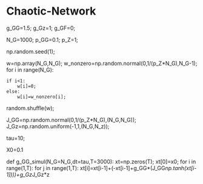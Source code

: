 # Chaotic-Network


g_GG=1.5;
g_Gz=1;
g_GF=0;


N_G=1000;
p_GG=0.1;
p_Z=1;

np.random.seed(1);

<!--what is the dimension of w? then figure out z-->

w=np.array(N_G,N_G);
w_nonzero=np.random.normal(0,1/(p_Z*N_G),N_G-1);
for i in range(N_G):
   
    if i<1: 
        w[i]=0;
    else:
        w[i]=w_nonzero[i];
random.shuffle(w);

J_GG=np.random.normal(0,1/(p_Z*N_G),(N_G,N_G));
J_Gz=np.random.uniform(-1,1,(N_G,N_z));


tau=10;

X0=0.1

<!--what is the total time?-->
def g_GG_simul(N_G=N_G,dt=tau,T=3000):
    xt=np.zeros(T);
    xt[0]=x0;
    for i in range(1,T):
        for j in range(1,T):
            xt[i]=xt[i-1]+(-xt[i-1]+g_GG*(J_GG*np.tanh(xt[i-1])))+g_Gz*J_Gz*z
   <!--return xt,dt*np.linspace(0,r,r);-->
   
   <!--do we use both gf and gg networks? -->
